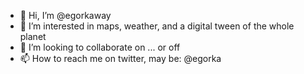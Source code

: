 - 👋 Hi, I’m @egorkaway
- 👀 I’m interested in maps, weather, and a digital tween of the whole planet 
- 💞️ I’m looking to collaborate on ... or off
- 📫 How to reach me on twitter, may be: @egorka  

<!---
egorkaway/egorkaway is a ✨ special ✨ repository because its `README.md` (this file) appears on your GitHub profile.
You can click the Preview link to take a look at your changes.
--->
